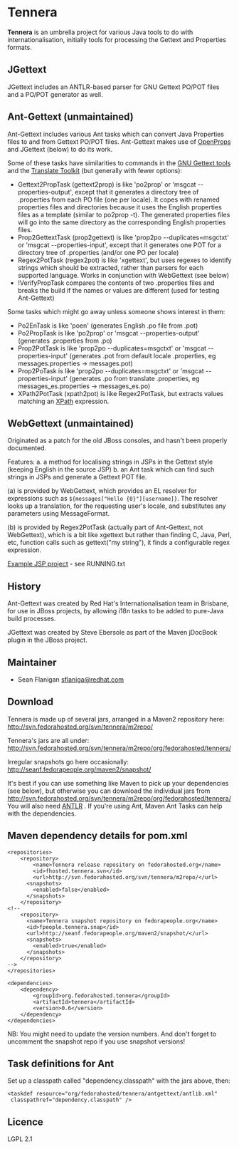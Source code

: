 Tennera
=======

**Tennera** is an umbrella project for various Java tools to do with internationalisation, initially tools for processing the Gettext and Properties formats.


JGettext
--------

JGettext includes an ANTLR-based parser for GNU Gettext PO/POT files and a PO/POT generator as well.


Ant-Gettext (unmaintained)
-----------

Ant-Gettext includes various Ant tasks which can convert Java Properties files to and from Gettext PO/POT files.  Ant-Gettext makes use of [OpenProps](https://github.com/zanata/openprops) and JGettext (below) to do its work.

Some of these tasks have similarities to commands in the [GNU Gettext tools](http://www.gnu.org/software/gettext/) and the [Translate Toolkit](http://translate.sourceforge.net/wiki/toolkit/index) (but generally with fewer options):
 * Gettext2PropTask (gettext2prop) is like 'po2prop' or 'msgcat --properties-output', except that it generates a directory tree of .properties from each PO file (one per locale).  It copes with renamed properties files and directories because it uses the English properties files as a template (similar to po2prop -t).  The generated properties files will go into the same directory as the corresponding English properties files.
 * Prop2GettextTask (prop2gettext) is like 'prop2po --duplicates=msgctxt' or 'msgcat --properties-input', except that it generates one POT for a directory tree of .properties (and/or one PO per locale)
 * Regex2PotTask (regex2pot) is like 'xgettext', but uses regexes to identify strings which should be extracted, rather than parsers for each supported language.  Works in conjunction with WebGettext (see below)
 * !VerifyPropTask compares the contents of two .properties files and breaks the build if the names or values are different (used for testing Ant-Gettext)

Some tasks which might go away unless someone shows interest in them:
 * Po2EnTask is like 'poen' (generates English .po file from .pot)
 * Po2PropTask is like 'po2prop' or  'msgcat --properties-output' (generates .properties from .po)
 * Prop2PotTask is like 'prop2po --duplicates=msgctxt' or 'msgcat --properties-input' (generates .pot from default locale .properties, eg messages.properties -> messages.pot)
 * Prop2PoTask is like 'prop2po --duplicates=msgctxt' or 'msgcat --properties-input' (generates .po from translate .properties, eg messages_es.properties -> messages_es.po)
 * XPath2PotTask (xpath2pot) is like Regex2PotTask, but extracts values matching an [XPath](http://www.w3.org/TR/xpath) expression.


WebGettext (unmaintained)
----------

Originated as a patch for the old JBoss consoles, and hasn't been properly documented. 

Features:
 a. a method for localising strings in JSPs in the Gettext style (keeping English in the source JSP)
 b. an Ant task which can find such strings in JSPs and generate a Gettext POT file.

(a) is provided by WebGettext, which provides an EL resolver for expressions such as `${messages["Hello {0}"][username]}`.  The resolver looks up a translation, for the requesting user's locale, and substitutes any parameters using MessageFormat.

(b) is provided by Regex2PotTask (actually part of Ant-Gettext, not WebGettext), which is a bit like xgettext but rather than finding C, Java, Perl, etc, function calls such as gettext("my string"), it finds a configurable regex expression.

[Example JSP project](https://github.com/zanata/tennera/tree/master/webgettext-example) - see RUNNING.txt


History
-------

Ant-Gettext was created by Red Hat's Internationalisation team in Brisbane, for use in JBoss projects, by allowing i18n tasks to be added to pure-Java build processes.

JGettext was created by Steve Ebersole as part of the Maven jDocBook plugin in the JBoss project.  


Maintainer
----------

 * Sean Flanigan <sflaniga@redhat.com>


Download
--------

Tennera is made up of several jars, arranged in a Maven2 repository here: http://svn.fedorahosted.org/svn/tennera/m2repo/ 

Tennera's jars are all under: http://svn.fedorahosted.org/svn/tennera/m2repo/org/fedorahosted/tennera/ 

Irregular snapshots go here occasionally: http://seanf.fedorapeople.org/maven2/snapshot/

It's best if you can use something like Maven to pick up your dependencies (see below), but otherwise you can download the individual jars from http://svn.fedorahosted.org/svn/tennera/m2repo/org/fedorahosted/tennera/
You will also need [ANTLR](http://repo1.maven.org/maven2/antlr/antlr/2.7.6/antlr-2.7.6.jar) .  If you're using Ant, Maven Ant Tasks can help with the dependencies.

Maven dependency details for pom.xml
------------------------------------

    <repositories>
        <repository>
            <name>Tennera release repository on fedorahosted.org</name>
            <id>fhosted.tennera.svn</id>
            <url>http://svn.fedorahosted.org/svn/tennera/m2repo/</url>
          <snapshots>
            <enabled>false</enabled>
          </snapshots>
        </repository>
    <!--
        <repository>
          <name>Tennera snapshot repository on fedorapeople.org</name>
          <id>fpeople.tennera.snap</id>
          <url>http://seanf.fedorapeople.org/maven2/snapshot/</url>
          <snapshots>
            <enabled>true</enabled>
          </snapshots>
        </repository>
    -->
    </repositories>
    
    <dependencies>
        <dependency>
            <groupId>org.fedorahosted.tennera</groupId>
            <artifactId>tennera</artifactId>
            <version>0.6</version>
        </dependency>
    </dependencies>

NB: You might need to update the version numbers.  And don't forget to uncomment the snapshot repo if you use snapshot versions!


Task definitions for Ant
------------------------

Set up a classpath called "dependency.classpath" with the jars above, then:

    <taskdef resource="org/fedorahosted/tennera/antgettext/antlib.xml" 
     classpathref="dependency.classpath" />


Licence
-------

LGPL 2.1
